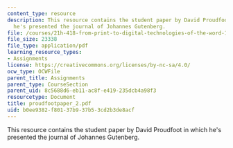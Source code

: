```yaml
---
content_type: resource
description: This resource contains the student paper by David Proudfoot in which
  he's presented the journal of Johannes Gutenberg.
file: /courses/21h-418-from-print-to-digital-technologies-of-the-word-1450-present-fall-2005/b0ee9382f80137b937b53cd2b3de8acf_proudfootpaper_2.pdf
file_size: 23338
file_type: application/pdf
learning_resource_types:
- Assignments
license: https://creativecommons.org/licenses/by-nc-sa/4.0/
ocw_type: OCWFile
parent_title: Assignments
parent_type: CourseSection
parent_uid: 8c5688d6-eb11-ac8f-e419-235dcb4a98f3
resourcetype: Document
title: proudfootpaper_2.pdf
uid: b0ee9382-f801-37b9-37b5-3cd2b3de8acf
---
```

This resource contains the student paper by David Proudfoot in which he's presented the journal of Johannes Gutenberg.